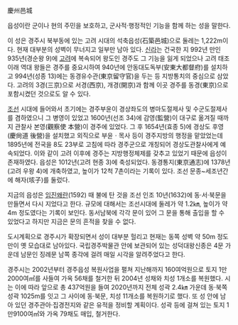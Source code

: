 慶州邑城

읍성이란 군이나 현의 주민을 보호하고, 군사적·행정적인 기능을 함께 하는 성을 말한다.

이 성은 경주시 북부동에 있는 고려 시대의 석축읍성(石築邑城)으로 둘레는 1,222m이다. 현재 대부분의 성벽이 무너지고 일부만 남아 있다.
[신라](%EC%8B%A0%EB%9D%BC.md)는 건국한 지 992년 만인 935년(경순왕 9)에
[고려](%EA%B3%A0%EB%A0%A4.md)에 복속되어 왕도인 경주도 그 기능을 잃게 되었으나 고려 태조 이래 역대 왕들은 경주를
중요시하여 940년에 안동대도독부(安東大都督府)를 설치하고 994년(성종 13)에는 동경유수관(東京留守官)을 두는 등 지방통치의 중심으로
삼았다. 고려의 3경(三京)으로 서경(西京), 개경(開京)과 함께 이곳 경주를 동경(東京)으로 포함시켰던 것으로도 알 수 있다.

[조선](%EC%A1%B0%EC%84%A0.md) 시대에 들어와서 초기에는 경주부윤이 경상좌도의 병마도절제사 및 수군도절제사를
겸하였으니 그 병영이 있었고 1600년(선조 34)에 감영(監營)이 대구로 옮겨질 때까지 관찰사 본영(觀察使 本營)이 경주에 있었다. 그 후
1654년(효종 5)에 경상도 후영(慶尙道 後營)을 설치했고 외직으로 부윤ㆍ목사 등이 경주지방의 행정을 맡았었는데 1895년에 전국을 8도
23부로 고침에 따라 경주군으로 개칭되어 경상도관찰사에게 예속되었다. 이와 같이 고려 이후에 경주는 지방행정체제를 갖추고 있었기 때문에
읍성이 존재하였다. 읍성은 1012년(고려 현종 3)에 축성되었다. 동경통지(東京通志)에 1378년(고려 우왕 4)에 개축하였고, 높이가
12척 7촌이라는 기록이 있다. 조선 문종~세조년간에 해자(垓子)를 둘렀다.

지금의 읍성은 [임진왜란](%EC%9E%84%EC%A7%84%EC%99%9C%EB%9E%80.md)(1592) 때 불에 탄 것을 조선
인조 10년(1632)에 동·서·북문을 만들면서 다시 지었다고 한다. 규모에 대해서는 조선시대에 둘레가 약 1.2㎞, 높이가 약 4m
정도였다는 기록이 보인다. 동서남북에 각각 문이 있어 그 문을 통해 출입을 할 수 있었다고 하지만 지금은 문의 흔적을 찾을 수 없다.

도시계획으로 경주시가 확장되면서 성이 대부분 헐리고 현재는 동쪽 성벽 약 50m 정도만이 옛 모습대로 남아있다. 국립경주박물관 안에 보관되어
있는 성덕대왕신종은 4문 가운데 남문인 징례문 남쪽 종각에 걸려 매일 시각을 알려주었다고 한다.

경주시는 2002년부터 경주읍성 복원사업을 펼쳐 지난해까지 160여억원으로 토지 1만2000여㎡를 사들여 가옥 56채를 철거한 뒤 2004년
성채와 치성 1개소를 복원했다. 시는 이에 따라 앞으로 총 437억원을 들여 2020년까지 전체 성곽 2.4㎞ 가운데 동·북쪽 성곽
1025m를 잇고 그 사이에 동·북문, 치성 11개소를 복원하기로 했다. 또 성 안에 남아 있던 경주관아·집경전지와 같은 유적을 정비할
계획이다. 성곽 등에 걸쳐 있는 토지 1만9100여㎡와 가옥 79채도 매입, 철거한다.

